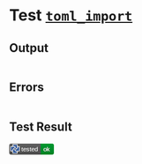 # Test [`toml_import`](/doc/import.md#L26)

## Output

```,plain
```

## Errors

```,plain
```

## Test Result

![OK](/doc/.test/toml_import.png)
